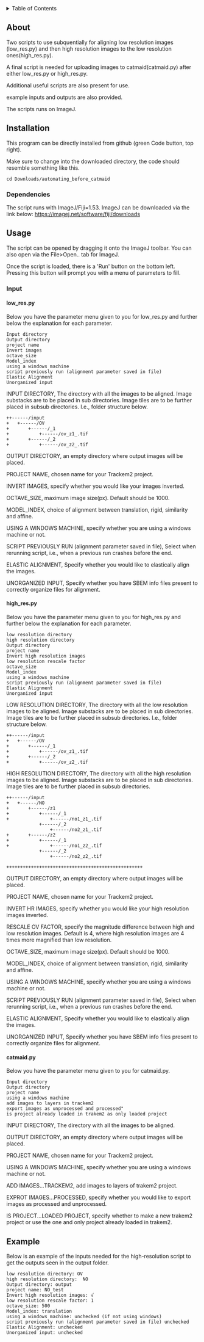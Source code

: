 
<!-- TABLE OF CONTENTS -->
<details>
  <summary>Table of Contents</summary>
  <ol>
    <li>
      <a href="#About">About</a>
    </li>
    <li>
      <a href="#Installation">Installation</a>
      <ul>
        <li><a href="#Dependencies">Dependencies</a></li>
      </ul>
    </li>
    <li><a href="#Usage">Usage</a></li>
      <ul>
        <li><a href="#Input">Input</a></li>
      </ul>
      <ul>
        <li><a href="#Example">Example</a></li>
      </ul>
  </ol>
</details>

## About
Two scripts to use subquentially for aligning low resolution images (low_res.py) and then high resolution images to the low resolution ones(high_res.py).

A final script is needed for uploading images to catmaid(catmaid.py) after either low_res.py or high_res.py. 

Additional useful scripts are also present for use.

example inputs and outputs are also provided.

The scripts runs on ImageJ.


## Installation
This program can be directly installed from github (green Code button, top right).

Make sure to change into the downloaded directory, the code should resemble something like this.
```bash=
cd Downloads/automating_before_catmaid
```

### Dependencies
The script runs with ImageJ/Fiji=1.53. ImageJ can be downloaded via the link below:
https://imagej.net/software/fiji/downloads

## Usage
The script can be opened by dragging it onto the ImageJ toolbar.
You can also open via the File>Open.. tab for ImageJ.

Once the script is loaded, there is a 'Run' button on the bottom left. Pressing this button will prompt you with a menu of parameters to fill.

### Input
#### low_res.py

Below you have the parameter menu given to you for low_res.py and further below the explanation for each parameter. 
```
Input directory
Output directory
project name
Invert images
octave_size
Model_index
using a windows machine
script previously run (alignment parameter saved in file)
Elastic Alignment
Unorganized input
```


INPUT DIRECTORY, The directory with all the images to be aligned. Image substacks are to be placed in sub directories. Image tiles are to be further placed in subsub directories. I.e., folder structure below.
```
++------/input
+	+------/OV
+		+------/_1
+			+------/ov_z1_.tif
+		+------/_2
+			+------/ov_z2_.tif
```
OUTPUT DIRECTORY, an empty directory where output images will be placed.

PROJECT NAME, chosen name for your Trackem2 project.

INVERT IMAGES, specify whether you would like your images inverted.
        
OCTAVE_SIZE, maximum image size(px). Default should be 1000.

MODEL_INDEX, choice of alignment between translation, rigid, similarity and affine.

USING A WINDOWS MACHINE, specify whether you are using a windows machine or not.

SCRIPT PREVIOUSLY RUN (alignment parameter saved in file), Select when rerunning script, i.e., when a previous run crashes before the end.

ELASTIC ALIGNMENT, Specify whether you would like to elastically align the images.

UNORGANIZED INPUT, Specify whether you have SBEM info files present to correctly organize files for alignment.

#### high_res.py

Below you have the parameter menu given to you for high_res.py and further below the explanation for each parameter. 
```
low resolution directory
high resolution directory
Output directory
project name
Invert high resolution images
low resolution rescale factor
octave_size
Model_index
using a windows machine
script previously run (alignment parameter saved in file)
Elastic Alignment
Unorganized input
```

LOW RESOLUTION DIRECTORY, The directory with all the low resolution images to be aligned. Image substacks are to be placed in sub directories. Image tiles are to be further placed in subsub directories. I.e., folder structure below.
```
++------/input
+	+------/OV
+		+------/_1
+			+------/ov_z1_.tif
+		+------/_2
+			+------/ov_z2_.tif
```
HIGH RESOLUTION DIRECTORY, The directory with all the high resolution images to be aligned. Image substacks are to be placed in sub directories. Image tiles are to be further placed in subsub directories. 
```
++------/input
+	+------/NO
+		+------/z1
+			+------/_1
+				+------/no1_z1_.tif
			+------/_2
				+------/no2_z1_.tif
+		+------/z2
+			+------/_1
+				+------/no1_z2_.tif
			+------/_2
				+------/no2_z2_.tif

++++++++++++++++++++++++++++++++++++++++++++++++++
```
OUTPUT DIRECTORY, an empty directory where output images will be placed.

PROJECT NAME, chosen name for your Trackem2 project.

INVERT HR IMAGES, specify whether you would like your high resolution images inverted.

RESCALE OV FACTOR, specify the magnitude difference between high and low resolution images. Default is 4, where high resolution images are 4 times more magnified than low resolution.
        
OCTAVE_SIZE, maximum image size(px). Default should be 1000.

MODEL_INDEX, choice of alignment between translation, rigid, similarity and affine.

USING A WINDOWS MACHINE, specify whether you are using a windows machine or not.

SCRIPT PREVIOUSLY RUN (alignment parameter saved in file), Select when rerunning script, i.e., when a previous run crashes before the end.

ELASTIC ALIGNMENT, Specify whether you would like to elastically align the images.

UNORGANIZED INPUT, Specify whether you have SBEM info files present to correctly organize files for alignment.

#### catmaid.py

Below you have the parameter menu given to you for catmaid.py. 

```
Input directory
Output directory
project name
using a windows machine
add images to layers in trackem2
export images as unprocessed and processed"
is project already loaded in trakem2 as only loaded project
```

INPUT DIRECTORY, The directory with all the images to be aligned.

OUTPUT DIRECTORY, an empty directory where output images will be placed.

PROJECT NAME, chosen name for your Trackem2 project.
        
USING A WINDOWS MACHINE, specify whether you are using a windows machine or not.

ADD IMAGES...TRACKEM2, add images to layers of trakem2 project.

EXPROT IMAGES...PROCESSED, specify whether you would like to export images as processed and unprocessed.

IS PROJECT...LOADED PROJECT, specify whether to make a new trakem2 project or use the one and only project already loaded in trakem2.

## Example

Below is an example of the inputs needed for the high-resolution script to get the outputs seen in the output folder. 

```
low resolution directory: OV 
high resolution directory:  NO 
Output directory: output 
project name: NO_test
Invert high resolution images: √
low resolution rescale factor: 1
octave_size: 500
Model_index: translation
using a windows machine: unchecked (if not using windows)
script previously run (alignment parameter saved in file) unchecked
Elastic Alignment: unchecked
Unorganized input: unchecked
```



